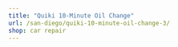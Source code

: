 ```yaml
---
title: "Quiki 10-Minute Oil Change"
url: /san-diego/quiki-10-minute-oil-change-3/
shop: car repair
---
```

